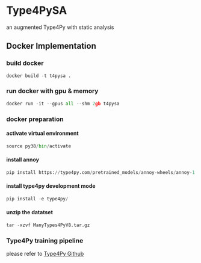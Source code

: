 # Type4PySA
an augmented Type4Py with static analysis

## Docker Implementation

### build docker
```python
docker build -t t4pysa .
```

### run docker with gpu & memory
```python
docker run -it --gpus all --shm 2gb t4pysa
```


### docker preparation 
#### activate virtual environment
```python
source py38/bin/activate
```

#### install annoy
```python
pip install https://type4py.com/pretrained_models/annoy-wheels/annoy-1.17.0-cp38-cp38-linux_x86_64.whl
```

#### install type4py development mode
```python
pip install -e type4py/
```

#### unzip the datatset
```python
tar -xzvf ManyTypes4PyV8.tar.gz
```

### Type4Py training pipeline
please refer to [Type4Py Github](https://github.com/LangFeng0912/type4py)